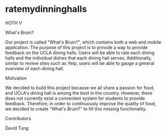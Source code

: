 # ratemydinninghalls
HOTH V

What's Bruin?

Our project is called "What's Bruin?", which contains both a web and mobile application. The purpose of this project is to
provide a way to provide feedback on the UCLA dining halls. Users will be able to rate each dining halls and the 
individual dishes that each dining hall serves. Additionally, similar to review sites such as Yelp, users will be able to
gauge a general overview of each dining hall.

Motivation

We decided to build this project because we all share a passion for food, and UCLA's dining hall is among the best in the
country. However, there does not currently exist a convenient system for students to provide feedback. Therefore, in order
to continuously improve the quality of food, we decided to create "What's Bruin?" to fill this missing functionality.




Contributors

David Tung
